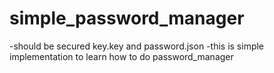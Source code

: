 # simple_password_manager
-should be secured key.key and password.json
-this is simple implementation to learn how to do password_manager
